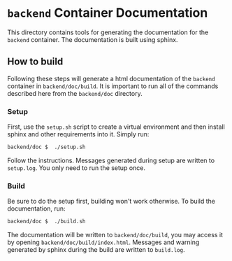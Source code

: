 `backend` Container Documentation
=

This directory contains tools for generating the documentation for the `backend`
container. The documentation is built using sphinx.

## How to build

Following these steps will generate a html documentation of the `backend` 
container in `backend/doc/build`. It is important to run all of the commands
described here from the `backend/doc` directory.

### Setup

First, use the `setup.sh` script to create a virtual environment and then 
install sphinx and other requirements into it. Simply run:

```bash
backend/doc $  ./setup.sh
```
Follow the instructions.
Messages generated during setup are written to `setup.log`.
You only need to run the setup once.

### Build

Be sure to do the setup first, building won't work otherwise.
To build the documentation, run:

```bash
backend/doc $  ./build.sh
```

The documentation will be written to `backend/doc/build`, you may access it by
opening `backend/doc/build/index.html`. Messages and warning generated by sphinx
during the build are written to `build.log`.